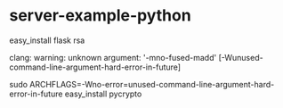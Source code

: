 server-example-python
=====================


easy_install flask rsa


clang: warning: unknown argument: '-mno-fused-madd' [-Wunused-command-line-argument-hard-error-in-future]


sudo ARCHFLAGS=-Wno-error=unused-command-line-argument-hard-error-in-future easy_install pycrypto